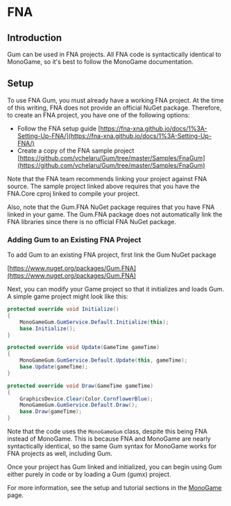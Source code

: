 # FNA

## Introduction

Gum can be used in FNA projects. All FNA code is syntactically identical to MonoGame, so it's best to follow the MonoGame documentation.

## Setup

To use FNA Gum, you must already have a working FNA project. At the time of this writing, FNA does not provide an official NuGet package. Therefore, to create an FNA project, you have one of the following options:

* Follow the FNA setup guide [https://fna-xna.github.io/docs/1%3A-Setting-Up-FNA/](https://fna-xna.github.io/docs/1%3A-Setting-Up-FNA/)
* Create a copy of the FNA sample project [https://github.com/vchelaru/Gum/tree/master/Samples/FnaGum](https://github.com/vchelaru/Gum/tree/master/Samples/FnaGum)

Note that the FNA team recommends linking your project against FNA source. The sample project linked above requires that you have the FNA.Core cproj linked to compile your project.

Also, note that the Gum.FNA NuGet package requires that you have FNA linked in your game. The Gum.FNA package does not automatically link the FNA libraries since there is no official FNA NuGet package.

### Adding Gum to an Existing FNA Project

To add Gum to an existing FNA project, first link the Gum NuGet package

[https://www.nuget.org/packages/Gum.FNA](https://www.nuget.org/packages/Gum.FNA)

Next, you can modify your Game project so that it initializes and loads Gum. A simple game project might look like this:

```csharp
protected override void Initialize()
{
    MonoGameGum.GumService.Default.Initialize(this);
    base.Initialize();
}

protected override void Update(GameTime gameTime)
{
    MonoGameGum.GumService.Default.Update(this, gameTime);
    base.Update(gameTime);
}

protected override void Draw(GameTime gameTime)
{
    GraphicsDevice.Clear(Color.CornflowerBlue);
    MonoGameGum.GumService.Default.Draw();
    base.Draw(gameTime);
}
```

Note that the code uses the `MonoGameGum` class, despite this being FNA instead of MonoGame. This is because FNA and MonoGame are nearly syntactically identical, so the same Gum syntax for MonoGame works for FNA projects as well, including Gum.

Once your project has Gum linked and initialized, you can begin using Gum either purely in code or by loading a Gum (gumx) project.

For more information, see the setup and tutorial sections in the [MonoGame](monogame/) page.
